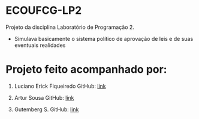 # ECOUFCG-LP2

Projeto da disciplina Laboratório de Programação 2.
- Simulava basicamente o sistema político de aprovação de leis e de suas eventuais realidades

# Projeto feito acompanhado por:
1. Luciano Erick Fiqueiredo
GitHub: 
[link](https://github.com/LucianErick)

2. Artur Sousa
GitHub:
[link](https://github.com/arturbs)

3. Gutemberg S.
GitHub:
[link](https://github.com/GitBerg)
